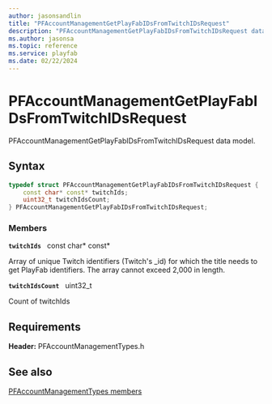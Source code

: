 ```yaml
---
author: jasonsandlin
title: "PFAccountManagementGetPlayFabIDsFromTwitchIDsRequest"
description: "PFAccountManagementGetPlayFabIDsFromTwitchIDsRequest data model."
ms.author: jasonsa
ms.topic: reference
ms.service: playfab
ms.date: 02/22/2024
---
```


# PFAccountManagementGetPlayFabIDsFromTwitchIDsRequest  

PFAccountManagementGetPlayFabIDsFromTwitchIDsRequest data model.  

## Syntax  
  
```cpp
typedef struct PFAccountManagementGetPlayFabIDsFromTwitchIDsRequest {  
    const char* const* twitchIds;  
    uint32_t twitchIdsCount;  
} PFAccountManagementGetPlayFabIDsFromTwitchIDsRequest;  
```
  
### Members  
  
**`twitchIds`** &nbsp; const char* const*  
  
Array of unique Twitch identifiers (Twitch's _id) for which the title needs to get PlayFab identifiers. The array cannot exceed 2,000 in length.
  
**`twitchIdsCount`** &nbsp; uint32_t  
  
Count of twitchIds
  
  
## Requirements  
  
**Header:** PFAccountManagementTypes.h
  
## See also  
[PFAccountManagementTypes members](../pfaccountmanagementtypes_members.md)  

  
  
